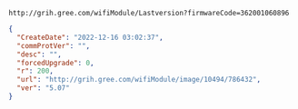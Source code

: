 `http://grih.gree.com/wifiModule/Lastversion?firmwareCode=362001060896`

```json
{
  "CreateDate": "2022-12-16 03:02:37",
  "commProtVer": "",
  "desc": "",
  "forcedUpgrade": 0,
  "r": 200,
  "url": "http://grih.gree.com/wifiModule/image/10494/786432",
  "ver": "5.07"
}
```